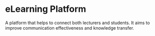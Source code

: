 # eLearning Platform
 A platform that helps to connect both lecturers and students. It aims to improve communication effectiveness and knowledge transfer.
